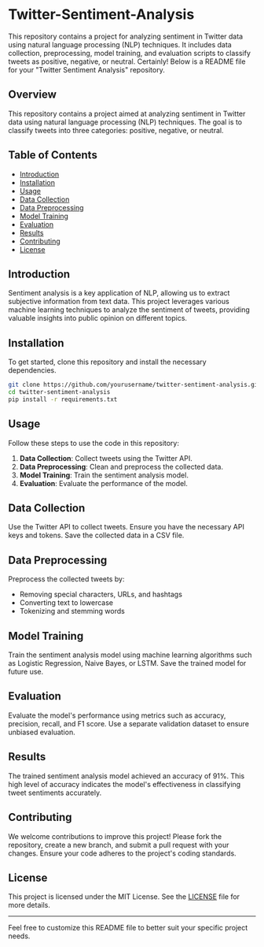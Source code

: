# Twitter-Sentiment-Analysis
This repository contains a project for analyzing sentiment in Twitter data using natural language processing (NLP) techniques. It includes data collection, preprocessing, model training, and evaluation scripts to classify tweets as positive, negative, or neutral.
Certainly! Below is a README file for your "Twitter Sentiment Analysis" repository.

## Overview

This repository contains a project aimed at analyzing sentiment in Twitter data using natural language processing (NLP) techniques. The goal is to classify tweets into three categories: positive, negative, or neutral.

## Table of Contents

- [Introduction](#introduction)
- [Installation](#installation)
- [Usage](#usage)
- [Data Collection](#data-collection)
- [Data Preprocessing](#data-preprocessing)
- [Model Training](#model-training)
- [Evaluation](#evaluation)
- [Results](#results)
- [Contributing](#contributing)
- [License](#license)

## Introduction

Sentiment analysis is a key application of NLP, allowing us to extract subjective information from text data. This project leverages various machine learning techniques to analyze the sentiment of tweets, providing valuable insights into public opinion on different topics.

## Installation

To get started, clone this repository and install the necessary dependencies.

```bash
git clone https://github.com/yourusername/twitter-sentiment-analysis.git
cd twitter-sentiment-analysis
pip install -r requirements.txt
```

## Usage

Follow these steps to use the code in this repository:

1. **Data Collection**: Collect tweets using the Twitter API.
2. **Data Preprocessing**: Clean and preprocess the collected data.
3. **Model Training**: Train the sentiment analysis model.
4. **Evaluation**: Evaluate the performance of the model.

## Data Collection

Use the Twitter API to collect tweets. Ensure you have the necessary API keys and tokens. Save the collected data in a CSV file.

## Data Preprocessing

Preprocess the collected tweets by:
- Removing special characters, URLs, and hashtags
- Converting text to lowercase
- Tokenizing and stemming words

## Model Training

Train the sentiment analysis model using machine learning algorithms such as Logistic Regression, Naive Bayes, or LSTM. Save the trained model for future use.

## Evaluation

Evaluate the model's performance using metrics such as accuracy, precision, recall, and F1 score. Use a separate validation dataset to ensure unbiased evaluation.

## Results

The trained sentiment analysis model achieved an accuracy of 91%. This high level of accuracy indicates the model's effectiveness in classifying tweet sentiments accurately.

## Contributing

We welcome contributions to improve this project! Please fork the repository, create a new branch, and submit a pull request with your changes. Ensure your code adheres to the project's coding standards.

## License

This project is licensed under the MIT License. See the [LICENSE](LICENSE) file for more details.

---

Feel free to customize this README file to better suit your specific project needs.
